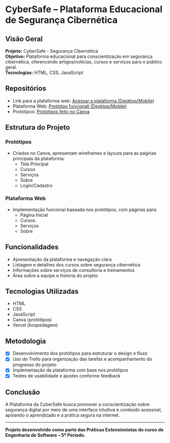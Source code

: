 # CyberSafe – Plataforma Educacional de Segurança Cibernética

## Visão Geral

**Projeto:** CyberSafe - Segurança Cibernética  
**Objetivo:** Plataforma educacional para conscientização em segurança cibernética, oferencendo artigos/notícias, cursos e serviços para o público geral.  
**Tecnologias:** HTML, CSS, JavaScript  

## Repositórios


- Link para a plataforma web: [Acessar a plataforma (Desktop/Mobile)](https://cybersafe-steel.vercel.app)
- Plataforma Web: [Protótipo funcionall (Desktop/Mobile)](https://github.com/devjuliomartins/cybersafe-platform) 
- Protótipos: [Protótipos feito no Canva](https://github.com/devjuliomartins/prototipo-canva-cyber)  

## Estrutura do Projeto

### Protótipos

- Criados no Canva, apresentam wireframes e layouts para as páginas principais da plataforma:  
  - Tela Principal  
  - Cursos  
  - Serviços  
  - Sobre  
  - Login/Cadastro  

### Plataforma Web

- Implementação funcional baseada nos protótipos, com páginas para:  
  - Página Inicial  
  - Cursos  
  - Serviços  
  - Sobre  

## Funcionalidades

- Apresentação da plataforma e navegação clara  
- Listagem e detalhes dos cursos sobre segurança cibernética  
- Informações sobre serviços de consultoria e treinamentos  
- Área sobre a equipe e história do projeto  

## Tecnologias Utilizadas

- HTML  
- CSS  
- JavaScript  
- Canva (protótipos)  
- Vercel (hospedagem)  

## Metodologia

* [x] Desenvolvimento dos protótipos para estruturar o design e fluxo
* [x] Uso do Trello para organização das tarefas e acompanhamento do progresso do projeto  
* [x] Implementação da plataforma com base nos protótipos
* [x] Testes de usabilidade e ajustes conforme feedback  

## Conclusão

A Plataforma da CyberSafe busca promover a conscientização sobre segurança digital por meio de uma interface intuitiva e conteúdo acessível, apoiando o aprendizado e a prática segura na internet. 

---

**Projeto desenvolvido como parte das Práticas Extensionistas do curso de Engenharia de Software – 5º Período.**
